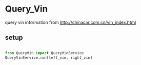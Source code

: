 # Query_Vin
query vin information from http://chinacar.com.cn/vin_index.html


## setup

```python

from QueryVin import QueryVinService
QueryVinService.run(left_vin, right_vin)

```
